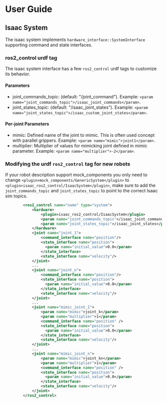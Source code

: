# User Guide

## Isaac System
The isaac system implements `hardware_interface::SystemInterface` supporting command and state interfaces.

### ros2_control urdf tag

The isaac system interface has a few `ros2_control` urdf tags to customize its behavior.

#### Parameters

* joint_commands_topic: (default: "/joint_command"). Example: `<param name="joint_commands_topic">/isaac_joint_commands</param>`.
* joint_states_topic: (default: "/isaac_joint_states"). Example: `<param name="joint_states_topic">/isaac_custom_joint_states</param>`.

#### Per-joint Parameters

* mimic: Defined name of the joint to mimic. This is often used concept with parallel grippers. Example: `<param name="mimic">joint1</param>`.
* multiplier: Multiplier of values for mimicking joint defined in mimic parameter. Example: `<param name="multiplier">-2</param>`.

### Modifying the urdf `ros2_control` tag for new robots

If your robot description support mock_components you only need to change `<plugin>mock_components/GenericSystem</plugin>` to `<plugin>isaac_ros2_control/IsaacSystem</plugin>`, make sure to add the `joint_commands_topic` and `joint_states_topic` to point to the correct Isaac sim topics.

```xml
        <ros2_control name="name" type="system">
            <hardware>
                <plugin>isaac_ros2_control/IsaacSystem</plugin>
                <param name="joint_commands_topic">/isaac_joint_commands</param>
                <param name="joint_states_topic">/isaac_joint_states</param>
            </hardware>
            <joint name="joint_1">
                <command_interface name="position"/>
                <state_interface name="position">
                  <param name="initial_value">0.0</param>
                </state_interface>
                <state_interface name="velocity"/>
            </joint>
            ...
            <joint name="joint_n">
                <command_interface name="position"/>
                <state_interface name="position">
                  <param name="initial_value">0.0</param>
                </state_interface>
                <state_interface name="velocity"/>
            </joint>
            ...
            <joint name="mimic_joint_1">
                <param name="mimic">joint_k</param>
                <param name="multiplier">1</param>
                <command_interface name="position" />
                <state_interface name="position">
                  <param name="initial_value">0.0</param>
                </state_interface>
                <state_interface name="velocity"/>
            </joint>
            ...
            <joint name="mimic_joint_n">
                <param name="mimic">joint_kn</param>
                <param name="multiplier">1</param>
                <command_interface name="position" />
                <state_interface name="position">
                  <param name="initial_value">0.0</param>
                </state_interface>
                <state_interface name="velocity"/>
            </joint>
        </ros2_control>
```